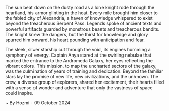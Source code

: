 
The sun beat down on the dusty road as a lone knight rode through the heartland, his armor glinting in the heat. Every mile brought him closer to the fabled city of Alexandria, a haven of knowledge whispered to exist beyond the treacherous Serpent Pass. Legends spoke of ancient texts and powerful artifacts guarded by monstrous beasts and treacherous bandits. The knight knew the dangers, but the thirst for knowledge and glory spurred him onward, his heart pounding with anticipation and fear. 

The sleek, silver starship cut through the void, its engines humming a symphony of energy. Captain Anya stared at the swirling nebulae that marked the entrance to the Andromeda Galaxy, her eyes reflecting the vibrant colors. This mission, to map the uncharted sectors of the galaxy, was the culmination of years of training and dedication. Beyond the familiar stars lay the promise of new life, new civilizations, and the unknown. The crew, a diverse group of explorers, shared her excitement, their hearts filled with a sense of wonder and adventure that only the vastness of space could inspire. 

~ By Hozmi - 09 October 2024
